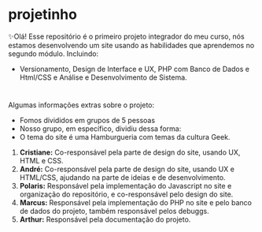# projetinho
✨Olá! Esse repositório é o primeiro projeto integrador do meu curso, nós estamos desenvolvendo um site usando as habilidades que aprendemos no segundo módulo.
Incluindo: 
<ul><li>Versionamento, Design de Interface e UX, PHP com Banco de Dados e Html/CSS e Análise e Desenvolvimento de Sistema.</li></ul>
<h1></h1>
Algumas informações extras sobre o projeto:
<ul><li>Fomos divididos em grupos de 5 pessoas</li>
<li>Nosso grupo, em específico, dividiu dessa forma:</li>
<li>O tema do site é uma Hamburgueria com temas da cultura Geek.</li>
</ul>
<ol>
  <li><strong>Cristiane:</strong> Co-responsável pela parte de design do site, usando UX, HTML e CSS.</li>
<li><strong>André:</strong> Co-responsável pela parte de design do site, usando UX e HTML/CSS, ajudando na parte de ideias e de desenvolvimento. </li>
<li><strong>Polaris:</strong> Responsável pela implementação do Javascript no site e organização do repositório, e co-responsável pelo design do site.</li>
<li><strong>Marcus: </strong> Responsável pela implementação do PHP no site e pelo banco de dados do projeto, também responsável pelos debuggs. </li>
<li><strong>Arthur:</strong> Responsável pela documentação do projeto.</li>
</ol>


